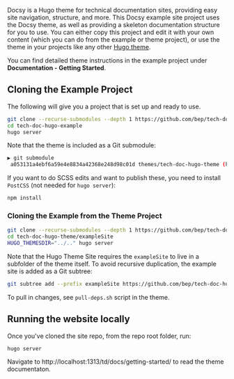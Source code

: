 Docsy is a Hugo theme for technical documentation sites, providing easy site navigation, structure, and more. This Docsy example site project uses the Docsy theme, as well as providing a skeleton documentation structure for you to use. You can either copy this project and edit it with your own content (which you can do from the example or theme project), or use the theme in your projects like any other [Hugo theme](https://gohugo.io/themes/installing-and-using-themes/).

You can find detailed theme instructions in the example project under **Documentation - Getting Started**.


## Cloning the Example Project

The following will give you a project that is set up and ready to use.

```bash
git clone --recurse-submodules --depth 1 https://github.com/bep/tech-doc-hugo-example.git
cd tech-doc-hugo-example
hugo server
```

Note that the theme is included as a Git submodule:

```bash
▶ git submodule
 a053131a4ebf6a59e4e8834a42368e248d98c01d themes/tech-doc-hugo-theme (heads/master)
```

If you want to do SCSS edits and want to publish these, you need to install `PostCSS` (not needed for `hugo server`):

```bash
npm install
```

### Cloning the Example from the Theme Project


```bash
git clone --recurse-submodules --depth 1 https://github.com/bep/tech-doc-hugo-theme.git
cd tech-doc-hugo-theme/exampleSite
HUGO_THEMESDIR="../.." hugo server
```


Note that the Hugo Theme Site requires the `exampleSite` to live in a subfolder of the theme itself. To avoid recursive duplication, the example site is added as a Git subtree:

```bash
git subtree add --prefix exampleSite https://github.com/bep/tech-doc-hugo-example.git  master --squash
```

To pull in changes, see `pull-deps.sh` script in the theme.

## Running the website locally

Once you've cloned the site repo, from the repo root folder, run:

```
hugo server
```

Navigate to http://localhost:1313/td/docs/getting-started/ to read the theme documentaton.
